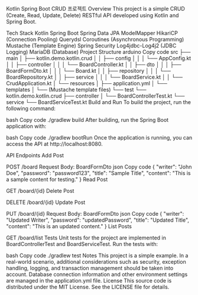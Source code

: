 Kotlin Spring Boot CRUD 프로젝트
Overview
This project is a simple CRUD (Create, Read, Update, Delete) RESTful API developed using Kotlin and Spring Boot.

Tech Stack
Kotlin
Spring Boot
Spring Data JPA
ModelMapper
HikariCP (Connection Pooling)
Querydsl
Coroutines (Asynchronous Programming)
Mustache (Template Engine)
Spring Security
Log4jdbc-Log4j2 (JDBC Logging)
MariaDB (Database)
Project Structure
arduino
Copy code
src
├── main
│   ├── kotlin.demo.kotlin.crud
│   │   ├── config
│   │   │   └── AppConfig.kt
│   │   ├── controller
│   │   │   └── BoardController.kt
│   │   ├── dto
│   │   │   ├── BoardFormDto.kt
│   │   │   └── Board.kt
│   │   ├── repository
│   │   │   └── BoardRepository.kt
│   │   ├── service
│   │   │   └── BoardService.kt
│   │   └── CrudApplication.kt
│   └── resources
│       ├── application.yml
│       └── templates
│           └── (Mustache template files)
└── test
    └── kotlin.demo.kotlin.crud
        ├── controller
        │   └── BoardControllerTest.kt
        └── service
            └── BoardServiceTest.kt
Build and Run
To build the project, run the following command:

bash
Copy code
./gradlew build
After building, run the Spring Boot application with:

bash
Copy code
./gradlew bootRun
Once the application is running, you can access the API at http://localhost:8080.

API Endpoints
Add Post

POST /board
Request Body: BoardFormDto
json
Copy code
{
  "writer": "John Doe",
  "password": "password123",
  "title": "Sample Title",
  "content": "This is a sample content for testing."
}
Read Post

GET /board/{id}
Delete Post

DELETE /board/{id}
Update Post

PUT /board/{id}
Request Body: BoardFormDto
json
Copy code
{
  "writer": "Updated Writer",
  "password": "updatedPassword",
  "title": "Updated Title",
  "content": "This is an updated content."
}
List Posts

GET /board/list
Tests
Unit tests for the project are implemented in BoardControllerTest and BoardServiceTest. Run the tests with:

bash
Copy code
./gradlew test
Notes
This project is a simple example. In a real-world scenario, additional considerations such as security, exception handling, logging, and transaction management should be taken into account.
Database connection information and other environment settings are managed in the application.yml file.
License
This source code is distributed under the MIT License. See the LICENSE file for details.
